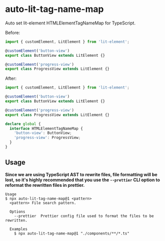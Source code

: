 # auto-lit-tag-name-map

Auto set lit-element HTMLElementTagNameMap for TypeScript.

Before:

```ts
import { customElement, LitElement } from 'lit-element';

@customElement('button-view')
export class ButtonView extends LitElement {}

@customElement('progress-view')
export class ProgressView extends LitElement {}
```

After:

```ts
import { customElement, LitElement } from 'lit-element';

@customElement('button-view')
export class ButtonView extends LitElement {}

@customElement('progress-view')
export class ProgressView extends LitElement {}

declare global {
  interface HTMLElementTagNameMap {
    'button-view': ButtonView;
    'progress-view': ProgressView;
  }
}
```

## Usage

**Since we are using TypeScript AST to rewrite files, file formatting will be lost, so it's highly recommended that you use the `--prettier` CLI option to reformat the rewritten files in prettier.**

```
Usage
$ npx auto-lit-tag-name-map@1 <pattern>
  <pattern> File search pattern.

  Options
    --prettier  Prettier config file used to format the files to be rewritten.

  Examples
    $ npx auto-lit-tag-name-map@1 "./components/**/*.ts"
```
